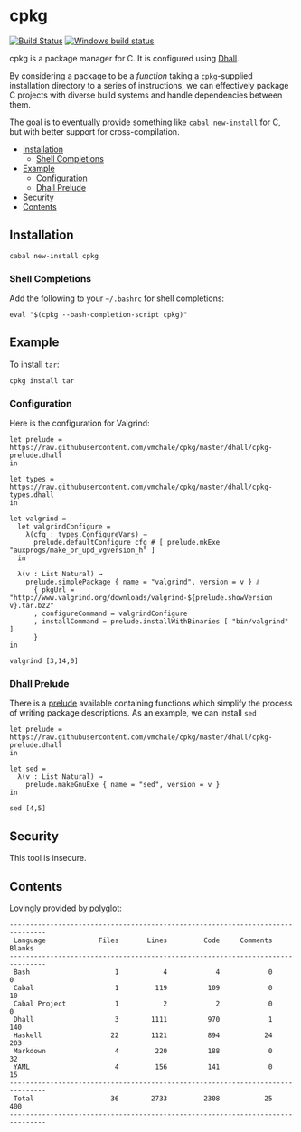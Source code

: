 # cpkg

[![Build Status](https://travis-ci.org/vmchale/cpkg.svg?branch=master)](https://travis-ci.org/vmchale/cpkg)
[![Windows build status](https://ci.appveyor.com/api/projects/status/github/vmchale/cpkg?svg=true)](https://ci.appveyor.com/project/vmchale/cpkg)

cpkg is a package manager for C.
It is configured using
[Dhall](http://github.com/dhall-lang/dhall-haskell).

By considering a package to be a *function* taking a `cpkg`-supplied
installation directory to a series of instructions, we can effectively package
C projects with diverse build systems and handle dependencies between them.

The goal is to eventually provide something like `cabal new-install` for C, but
with better support for cross-compilation.

- [Installation](#installation)
  - [Shell Completions](#shell-completions)
- [Example](#example)
  - [Configuration](#configuration)
  - [Dhall Prelude](#dhall-prelude)
- [Security](#security)
- [Contents](#contents)

## Installation

```
cabal new-install cpkg
```

### Shell Completions

Add the following to your `~/.bashrc` for shell completions:

```
eval "$(cpkg --bash-completion-script cpkg)"
```

## Example

To install `tar`:

```
cpkg install tar
```

### Configuration

Here is the configuration for Valgrind:

```dhall
let prelude = https://raw.githubusercontent.com/vmchale/cpkg/master/dhall/cpkg-prelude.dhall
in

let types = https://raw.githubusercontent.com/vmchale/cpkg/master/dhall/cpkg-types.dhall
in

let valgrind =
  let valgrindConfigure =
    λ(cfg : types.ConfigureVars) →
      prelude.defaultConfigure cfg # [ prelude.mkExe "auxprogs/make_or_upd_vgversion_h" ]
  in

  λ(v : List Natural) →
    prelude.simplePackage { name = "valgrind", version = v } ⫽
      { pkgUrl = "http://www.valgrind.org/downloads/valgrind-${prelude.showVersion v}.tar.bz2"
      , configureCommand = valgrindConfigure
      , installCommand = prelude.installWithBinaries [ "bin/valgrind" ]
      }
in

valgrind [3,14,0]
```

### Dhall Prelude

There is
a [prelude](https://github.com/vmchale/cpkg/blob/master/dhall/cpkg-prelude.dhall)
available containing functions which simplify the process of writing package
descriptions. As an example, we can install `sed`

```dhall
let prelude = https://raw.githubusercontent.com/vmchale/cpkg/master/dhall/cpkg-prelude.dhall
in

let sed =
  λ(v : List Natural) →
    prelude.makeGnuExe { name = "sed", version = v }
in

sed [4,5]
```

## Security

This tool is insecure.

## Contents

Lovingly provided by [polyglot](https://github.com/vmchale/polyglot):

```
-------------------------------------------------------------------------------
 Language             Files       Lines         Code     Comments       Blanks
-------------------------------------------------------------------------------
 Bash                     1           4            4            0            0
 Cabal                    1         119          109            0           10
 Cabal Project            1           2            2            0            0
 Dhall                    3        1111          970            1          140
 Haskell                 22        1121          894           24          203
 Markdown                 4         220          188            0           32
 YAML                     4         156          141            0           15
-------------------------------------------------------------------------------
 Total                   36        2733         2308           25          400
-------------------------------------------------------------------------------
```
